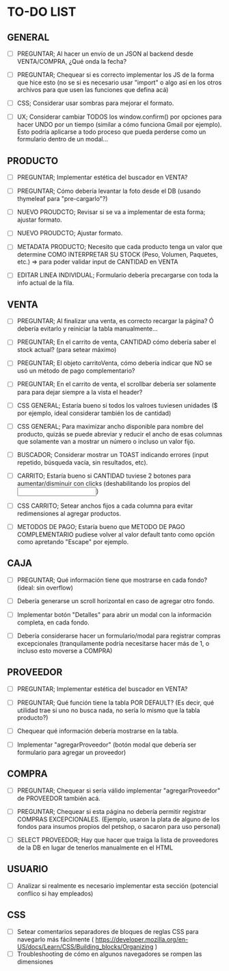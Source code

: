 # TO-DO LIST

##  GENERAL

- [ ] PREGUNTAR; Al hacer un envío de un JSON al backend desde VENTA/COMPRA, ¿Qué onda la fecha?
- [ ] PREGUNTAR; Chequear si es correcto implementar los JS de la forma que hice esto (no se si es necesario usar "import" o algo así en los otros archivos para que usen las funciones que defina acá)

- [ ] CSS; Considerar usar sombras para mejorar el formato.
- [ ] UX; Considerar cambiar TODOS los window.confirm() por opciones para hacer UNDO por un tiempo (similar a cómo funciona Gmail por ejemplo). Esto podría aplicarse a todo proceso que pueda perderse como un formulario dentro de un modal...



##  PRODUCTO

- [ ] PREGUNTAR; Implementar estética del buscador en VENTA?
- [ ] PREGUNTAR; Cómo debería levantar la foto desde el DB (usando thymeleaf para "pre-cargarlo"?)

- [ ] NUEVO PROUDCTO; Revisar si se va a implementar de esta forma; ajustar formato.
- [ ] NUEVO PROUDCTO; Ajustar formato.
- [ ] METADATA PRODUCTO; Necesito que cada producto tenga un valor que determine COMO INTERPRETAR SU STOCK (Peso, Volumen, Paquetes, etc.) => para poder validar input de CANTIDAD en VENTA
- [ ] EDITAR LINEA INDIVIDUAL; Formulario debería precargarse con toda la info actual de la fila.



##  VENTA

- [ ] PREGUNTAR; Al finalizar una venta, es correcto recargar la página? Ó debería evitarlo y reiniciar la tabla manualmente...
- [ ] PREGUNTAR; En el carrito de venta, CANTIDAD cómo debería saber el stock actual? (para setear máximo)
- [ ] PREGUNTAR; El objeto carritoVenta, cómo debería indicar que NO se usó un método de pago complementario?
- [ ] PREGUNTAR; En el carrito de venta, el scrollbar debería ser solamente para <tbody> para dejar siempre a la vista el header?

- [ ] CSS GENERAL; Estaría bueno si todos los valroes tuviesen unidades ($ por ejemplo, ideal considerar también los de cantidad)
- [ ] CSS GENERAL; Para maximizar ancho disponible para nombre del producto, quizás se puede abreviar y reducir el ancho de esas columnas que solamente van a mostrar un número o incluso un valor fijo.
- [ ] BUSCADOR; Considerar mostrar un TOAST indicando errores (input repetido, búsqueda vacía, sin resultados, etc).
- [ ] CARRITO; Estaría bueno si CANTIDAD tuviese 2 botones para aumentar/disminuir con clicks (deshabilitando los propios del <input>)
- [ ] CSS CARRITO; Setear anchos fijos a cada columna para evitar redimensiones al agregar productos.
- [ ] METODOS DE PAGO; Estaría bueno que METODO DE PAGO COMPLEMENTARIO pudiese volver al valor default tanto como opción como apretando "Escape" por ejemplo.



##  CAJA

- [ ] PREGUNTAR; Qué información tiene que mostrarse en cada fondo? (ideal: sin overflow)

- [ ] Debería generarse un scroll horizontal en caso de agregar otro fondo.
- [ ] Implementar botón "Detalles" para abrir un modal con la información completa, en cada fondo.
- [ ] Debería considerarse hacer un formulario/modal para registrar compras excepcionales (tranquilamente podría necesitarse hacer más de 1, o incluso esto moverse a COMPRA)



##  PROVEEDOR

- [ ] PREGUNTAR; Implementar estética del buscador en VENTA?
- [ ] PREGUNTAR; Qué función tiene la tabla POR DEFAULT? (Es decir, qué utilidad trae si uno no busca nada, no sería lo mismo que la tabla producto?)

- [ ] Chequear qué información debería mostrarse en la tabla.
- [ ] Implementar "agregarProveedor" (botón modal que debería ser formulario para agregar un proveedor)



##  COMPRA

- [ ] PREGUNTAR; Chequear si sería válido implementar "agregarProveedor" de PROVEEDOR también acá.
- [ ] PREGUNTAR; Chequear si esta página no debería permitir registrar COMPRAS EXCEPCIONALES. (Ejemplo, usaron la plata de alguno de los fondos para insumos propios del petshop, o sacaron para uso personal)

- [ ] SELECT PROVEEDOR; Hay que hacer que traiga la lista de proveedores de la DB en lugar de tenerlos manualmente en el HTML


    
##  USUARIO

- [ ] Analizar si realmente es necesario implementar esta sección (potencial conflico si hay empleados)



##  CSS

- [ ] Setear comentarios separadores de bloques de reglas CSS para navegarlo más fácilmente ( https://developer.mozilla.org/en-US/docs/Learn/CSS/Building_blocks/Organizing )
- [ ] Troubleshooting de cómo en algunos navegadores se rompen las dimensiones